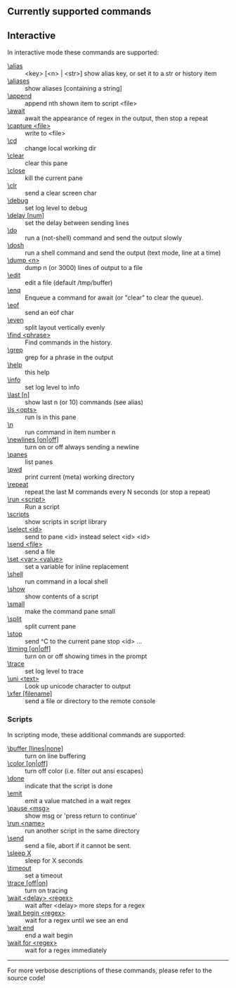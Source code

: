 <h2>Currently supported commands</h2>

<h2>Interactive</h2>

In interactive mode these commands are supported:

<dl>
<dt><a href="https://github.com/bduggan/tmeta/blob/master/lib/tmeta/commander.rakumod#L51">\alias</a></dt>
<dd>&lt;key&gt; [&lt;n&gt; | &lt;str&gt;] show alias key, or set it to a str or history item</dd>
<dt><a href="https://github.com/bduggan/tmeta/blob/master/lib/tmeta/commander.rakumod#L41">\aliases</a></dt>
<dd>show aliases [containing a string]</dd>
<dt><a href="https://github.com/bduggan/tmeta/blob/master/lib/tmeta/commander.rakumod#L14">\append</a></dt>
<dd>append nth shown item to script &lt;file&gt;</dd>
<dt><a href="https://github.com/bduggan/tmeta/blob/master/lib/tmeta/commander/godot.rakumod#L12">\await</a></dt>
<dd>await the appearance of regex in the output, then stop a repeat</dd>
<dt><a href="https://github.com/bduggan/tmeta/blob/master/lib/tmeta/commands.rakumod#L125">\capture &lt;file&gt;</a></dt>
<dd>write to &lt;file&gt;</dd>
<dt><a href="https://github.com/bduggan/tmeta/blob/master/lib/tmeta/commands.rakumod#L240">\cd</a></dt>
<dd>change local working dir</dd>
<dt><a href="https://github.com/bduggan/tmeta/blob/master/lib/tmeta/commands.rakumod#L307">\clear</a></dt>
<dd>clear this pane</dd>
<dt><a href="https://github.com/bduggan/tmeta/blob/master/lib/tmeta/commands.rakumod#L145">\close</a></dt>
<dd>kill the current pane</dd>
<dt><a href="https://github.com/bduggan/tmeta/blob/master/lib/tmeta/commander/shellish.rakumod#L36">\clr</a></dt>
<dd>send a clear screen char</dd>
<dt><a href="https://github.com/bduggan/tmeta/blob/master/lib/tmeta/commands.rakumod#L115">\debug</a></dt>
<dd>set log level to debug</dd>
<dt><a href="https://github.com/bduggan/tmeta/blob/master/lib/tmeta/commands.rakumod#L324">\delay [num]</a></dt>
<dd>set the delay between sending lines</dd>
<dt><a href="https://github.com/bduggan/tmeta/blob/master/lib/tmeta/commands.rakumod#L256">\do</a></dt>
<dd>run a (not-shell) command and send the output slowly</dd>
<dt><a href="https://github.com/bduggan/tmeta/blob/master/lib/tmeta/commands.rakumod#L294">\dosh</a></dt>
<dd>run a shell command and send the output (text mode, line at a time)</dd>
<dt><a href="https://github.com/bduggan/tmeta/blob/master/lib/tmeta/commands.rakumod#L229">\dump &lt;n&gt;</a></dt>
<dd>dump n (or 3000) lines of output to a file</dd>
<dt><a href="https://github.com/bduggan/tmeta/blob/master/lib/tmeta/commander.rakumod#L33">\edit</a></dt>
<dd>edit a file (default /tmp/buffer)</dd>
<dt><a href="https://github.com/bduggan/tmeta/blob/master/lib/tmeta/commander/godot.rakumod#L42">\enq</a></dt>
<dd>Enqueue a command for await (or "clear" to clear the queue).</dd>
<dt><a href="https://github.com/bduggan/tmeta/blob/master/lib/tmeta/commander/shellish.rakumod#L31">\eof</a></dt>
<dd>send an eof char</dd>
<dt><a href="https://github.com/bduggan/tmeta/blob/master/lib/tmeta/commands.rakumod#L159">\even</a></dt>
<dd>split layout vertically evenly</dd>
<dt><a href="https://github.com/bduggan/tmeta/blob/master/lib/tmeta/commands.rakumod#L200">\find &lt;phrase&gt;</a></dt>
<dd>Find commands in the history.</dd>
<dt><a href="https://github.com/bduggan/tmeta/blob/master/lib/tmeta/commander/shellish.rakumod#L23">\grep</a></dt>
<dd>grep for a phrase in the output</dd>
<dt><a href="https://github.com/bduggan/tmeta/blob/master/lib/tmeta/commands.rakumod#L311">\help</a></dt>
<dd>this help</dd>
<dt><a href="https://github.com/bduggan/tmeta/blob/master/lib/tmeta/commands.rakumod#L120">\info</a></dt>
<dd>set log level to info</dd>
<dt><a href="https://github.com/bduggan/tmeta/blob/master/lib/tmeta/commands.rakumod#L219">\last [n]</a></dt>
<dd>show last n (or 10) commands (see alias)</dd>
<dt><a href="https://github.com/bduggan/tmeta/blob/master/lib/tmeta/commands.rakumod#L236">\ls &lt;opts&gt;</a></dt>
<dd>run ls in this pane</dd>
<dt><a href="https://github.com/bduggan/tmeta/blob/master/lib/tmeta/commands.rakumod#L245">\n</a></dt>
<dd>run command in item number n</dd>
<dt><a href="https://github.com/bduggan/tmeta/blob/master/lib/tmeta/commands.rakumod#L329">\newlines [on|off]</a></dt>
<dd>turn on or off always sending a newline</dd>
<dt><a href="https://github.com/bduggan/tmeta/blob/master/lib/tmeta/commands.rakumod#L167">\panes</a></dt>
<dd>list panes</dd>
<dt><a href="https://github.com/bduggan/tmeta/blob/master/lib/tmeta/commander/shellish.rakumod#L18">\pwd</a></dt>
<dd>print current (meta) working directory</dd>
<dt><a href="https://github.com/bduggan/tmeta/blob/master/lib/tmeta/commander/godot.rakumod#L50">\repeat</a></dt>
<dd>repeat the last M commands every N seconds (or stop a repeat)</dd>
<dt><a href="https://github.com/bduggan/tmeta/blob/master/lib/tmeta/commands.rakumod#L189">\run &lt;script&gt;</a></dt>
<dd>Run a script</dd>
<dt><a href="https://github.com/bduggan/tmeta/blob/master/lib/tmeta/commander.rakumod#L27">\scripts</a></dt>
<dd>show scripts in script library</dd>
<dt><a href="https://github.com/bduggan/tmeta/blob/master/lib/tmeta/commands.rakumod#L178">\select &lt;id&gt;</a></dt>
<dd>send to pane &lt;id&gt; instead select &lt;id&gt; &lt;id&gt;</dd>
<dt><a href="https://github.com/bduggan/tmeta/blob/master/lib/tmeta/commands.rakumod#L250">\send &lt;file&gt;</a></dt>
<dd>send a file</dd>
<dt><a href="https://github.com/bduggan/tmeta/blob/master/lib/tmeta/commands.rakumod#L87">\set &lt;var&gt; &lt;value&gt;</a></dt>
<dd>set a variable for inline replacement</dd>
<dt><a href="https://github.com/bduggan/tmeta/blob/master/lib/tmeta/commander/shellish.rakumod#L9">\shell</a></dt>
<dd>run command in a local shell</dd>
<dt><a href="https://github.com/bduggan/tmeta/blob/master/lib/tmeta/commander.rakumod#L19">\show</a></dt>
<dd>show contents of a script</dd>
<dt><a href="https://github.com/bduggan/tmeta/blob/master/lib/tmeta/commands.rakumod#L163">\small</a></dt>
<dd>make the command pane small</dd>
<dt><a href="https://github.com/bduggan/tmeta/blob/master/lib/tmeta/commands.rakumod#L153">\split</a></dt>
<dd>split current pane</dd>
<dt><a href="https://github.com/bduggan/tmeta/blob/master/lib/tmeta/commands.rakumod#L134">\stop</a></dt>
<dd>send ^C to the current pane stop &lt;id&gt; ...</dd>
<dt><a href="https://github.com/bduggan/tmeta/blob/master/lib/tmeta/commands.rakumod#L334">\timing [on|off]</a></dt>
<dd>turn on or off showing times in the prompt</dd>
<dt><a href="https://github.com/bduggan/tmeta/blob/master/lib/tmeta/commands.rakumod#L110">\trace</a></dt>
<dd>set log level to trace</dd>
<dt><a href="https://github.com/bduggan/tmeta/blob/master/lib/tmeta/commands.rakumod#L208">\uni &lt;text&gt;</a></dt>
<dd>Look up unicode character to output</dd>
<dt><a href="https://github.com/bduggan/tmeta/blob/master/lib/tmeta/commands.rakumod#L275">\xfer [filename]</a></dt>
<dd>send a file or directory to the remote console</dd>
</dl>
<h3>Scripts</h3>

In scripting mode, these additional commands are supported:

<dl>
<dt><a href="https://github.com/bduggan/tmeta/blob/master/lib/tmeta/commands.rakumod#L396">\buffer [lines|none]</a></dt>
<dd>turn on line buffering</dd>
<dt><a href="https://github.com/bduggan/tmeta/blob/master/lib/tmeta/commands.rakumod#L392">\color [on|off]</a></dt>
<dd>turn off color (i.e. filter out ansi escapes)</dd>
<dt><a href="https://github.com/bduggan/tmeta/blob/master/lib/tmeta/commands.rakumod#L445">\done</a></dt>
<dd>indicate that the script is done</dd>
<dt><a href="https://github.com/bduggan/tmeta/blob/master/lib/tmeta/commands.rakumod#L459">\emit</a></dt>
<dd>emit a value matched in a wait regex</dd>
<dt><a href="https://github.com/bduggan/tmeta/blob/master/lib/tmeta/commands.rakumod#L404">\pause &lt;msg&gt;</a></dt>
<dd>show msg or 'press return to continue'</dd>
<dt><a href="https://github.com/bduggan/tmeta/blob/master/lib/tmeta/commands.rakumod#L384">\run &lt;name&gt;</a></dt>
<dd>run another script in the same directory</dd>
<dt><a href="https://github.com/bduggan/tmeta/blob/master/lib/tmeta/commands.rakumod#L438">\send</a></dt>
<dd>send a file, abort if it cannot be sent.</dd>
<dt><a href="https://github.com/bduggan/tmeta/blob/master/lib/tmeta/commands.rakumod#L455">\sleep X</a></dt>
<dd>sleep for X seconds</dd>
<dt><a href="https://github.com/bduggan/tmeta/blob/master/lib/tmeta/commands.rakumod#L450">\timeout</a></dt>
<dd>set a timeout</dd>
<dt><a href="https://github.com/bduggan/tmeta/blob/master/lib/tmeta/commands.rakumod#L400">\trace [off|on]</a></dt>
<dd>turn on tracing</dd>
<dt><a href="https://github.com/bduggan/tmeta/blob/master/lib/tmeta/commands.rakumod#L411">\wait &lt;delay&gt; &lt;regex&gt;</a></dt>
<dd>wait after &lt;delay&gt; more steps for a regex</dd>
<dt><a href="https://github.com/bduggan/tmeta/blob/master/lib/tmeta/commands.rakumod#L412">\wait begin &lt;regex&gt;</a></dt>
<dd>wait for a regex until we see an end</dd>
<dt><a href="https://github.com/bduggan/tmeta/blob/master/lib/tmeta/commands.rakumod#L413">\wait end</a></dt>
<dd>end a wait begin</dd>
<dt><a href="https://github.com/bduggan/tmeta/blob/master/lib/tmeta/commands.rakumod#L410">\wait for &lt;regex&gt;</a></dt>
<dd>wait for a regex immediately</dd>
</dl>

<hr>

For more verbose descriptions of these commands, please refer to the source code!
